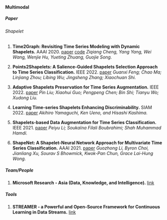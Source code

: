 

#### Multimodal

##### Paper

###### Shapelet

1. **Time2Graph: Revisiting Time Series Modeling with Dynamic Shapelets.** AAAI 2020. [paper](http://yangy.org/works/t2g/time2graph_aaai20.pdf) [code](https://petecheng.github.io/Time2Graph/)
   *Ziqiang Cheng, Yang Yang, Wei Wang, Wenjie Hu, Yueting Zhuang, Guojie Song.*
   
1. **Points2Shapelets: A Salience-Guided Shapelets Selection Approach to Time Series Classification.** IEEE 2022. [paper](https://ieeexplore.ieee.org/stamp/stamp.jsp?tp=&arnumber=9892079&tag=1)
   *Guanxi Feng; Chao Ma; Linjiang Zhou; Libing Wu; Jingsheng Zhang; Xiaochuan Shi.*
   
1. **Adaptive Shapelets Preservation for Time Series Augmentation.** IEEE 2022. [paper](https://ieeexplore.ieee.org/stamp/stamp.jsp?arnumber=9892768)
   *Pin Liu; Xiaohui Guo; Pengpeng Chen; Bin Shi; Tianyu Wo; Xudong Liu.*
   
1. **Learning Time-series Shapelets Enhancing Discriminability.** SIAM 2022. [paper](https://epubs.siam.org/doi/10.1137/1.9781611977172.22)
   *Akihiro Yamaguchi, Ken Ueno, and Hisashi Kashima.*   
 
1. **Shapelets-based Data Augmentation for Time Series Classification.** IEEE 2021. [paper](https://ieeexplore.ieee.org/stamp/stamp.jsp?tp=&arnumber=9680100)
   *Peiyu Li; Soukaïna Filali Boubrahimi; Shah Muhammad Hamdi.*    
   
1. **ShapeNet: A Shapelet-Neural Network Approach for Multivariate Time Series Classification.** AAAI 2021. [paper](https://ojs.aaai.org/index.php/AAAI/article/view/17018)
   *Guozhong Li, Byron Choi, Jianliang Xu, Sourav S Bhowmick, Kwok-Pan Chun, Grace Lai-Hung Wong.*    
 
   
##### Team/People

1. **Microsoft Research - Asia (Data, Knowledge, and Intelligence).** [link](https://www.microsoft.com/en-us/research/group/data-knowledge-intelligence/publications/)

   
 ##### Tools

1. **STREAMER - a Powerful and Open-Source Framework for Continuous Learning in Data Streams.** [link](https://streamer-framework.github.io/index.html)
